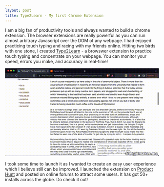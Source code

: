 ```yaml
---
layout: post
title: Type2Learn - My first Chrome Extension
---
```


I am a big fan of productivity tools and always wanted to build a chrome extension. The browser extensions are really powerful as you can run almost arbitrary Javascript over the DOM of any webpage. I had enjoyed practicing touch typing and racing with my friends online. Hitting two birds with one stone, I created [Type2Learn](https://chrome.google.com/webstore/detail/type2learn/fhaenfmnpmhafnbamailokcjjbpmehig?ref=producthunt)  - a browswer extension to practice touch typing and concentrate on your webpage. You can monitor your speed, errors you make, and accuracy in real-time!

<img src="/images/demo.gif" width="600">

I took some time to launch it as I wanted to create an easy user experience which I believe still can be improved. I launched the extension on [Product Hunt](https://www.producthunt.com/posts/type2learn-chrome-extension) and posted on online forums to attract some users. It has got 50+ installs across the globe. Do check it out!
